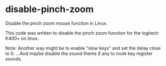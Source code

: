 # disable-pinch-zoom
Disable the pinch zoom mouse function in Linux.  

This code was written to disable the pinch zoom function for the logitech K400+ on linux.

Note: Another way might be to enable "slow keys" and set the delay close to 0.
...And maybe disable the sound theme if any to mute key register sounds.
